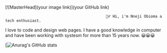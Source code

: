    [![MasterHead](your image link)](your GitHub link)                                              
                                                 
                                                 
                                                 🙋‍♂️ Hi, i'm Nneji Obioma a tech enthusiast. 
I love to code and design web pages. I have a good knowledge in computer and have been working with systesm for more than 15 years now. 😀😀😀 

[![Anurag's GitHub stats](https://github-readme-stats.vercel.app/api?username=anuraghazra)
